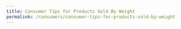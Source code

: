 ```yaml
---
title: Consumer Tips for Products Sold By Weight
permalink: /consumers/consumer-tips-for-products-sold-by-weight
---
```

